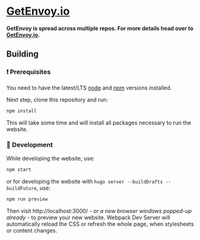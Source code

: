 # [GetEnvoy.io](https://getenvoy.io)

**GetEnvoy is spread across multiple repos. For more details head over to [GetEnvoy.io](https://getenvoy.io/github).**

## Building

### :exclamation: Prerequisites

You need to have the latest/LTS [node](https://nodejs.org/en/download/) and [npm](https://www.npmjs.com/get-npm) versions installed.

Next step, clone this repository and run:

```bash
npm install
```

This will take some time and will install all packages necessary to run the website.

### :construction_worker: Development

While developing the website, use:

```bash
npm start
```

or for developing the website with `hugo server --buildDrafts --buildFuture`, use:

```bash
npm run preview
```

Then visit http://localhost:3000/ _- or a new browser windows popped-up already -_ to preview your new website. Webpack Dev Server will automatically reload the CSS or refresh the whole page, when stylesheets or content changes.
